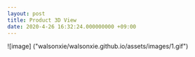 ```yaml
---
layout: post
title: Product 3D View
date: 2020-4-26 16:32:24.000000000 +09:00
---
```


![image]
("walsonxie/walsonxie.github.io/assets/images/1.gif")
